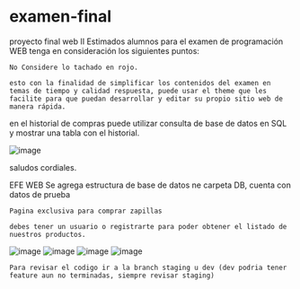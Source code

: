 # examen-final
proyecto final web II
Estimados alumnos para el examen de programación WEB tenga en consideración los siguientes puntos: 

    No Considere lo tachado en rojo. 

    esto con la finalidad de simplificar los contenidos del examen en temas de tiempo y calidad respuesta, puede usar el theme que les facilite para que puedan desarrollar y editar su propio sitio web de manera rápida.

en el historial de compras puede utilizar consulta de base de datos en SQL y mostrar una tabla con el historial. 

![image](https://user-images.githubusercontent.com/22396260/193383883-265b68ca-6a4e-434c-9e66-ecca4b7c97ec.png)


saludos cordiales.



EFE WEB
Se agrega estructura de base de datos ne carpeta DB, cuenta con datos de prueba

    Pagina exclusiva para comprar zapillas 

    debes tener un usuario o registrarte para poder obtener el listado de nuestros productos.
![image](https://user-images.githubusercontent.com/22396260/193441593-b954c83a-191c-44b8-bde1-a1d9ef601e7f.png)
![image](https://user-images.githubusercontent.com/22396260/193441617-51d7b9f1-275f-463c-a106-38b99301edf4.png)
![image](https://user-images.githubusercontent.com/22396260/193441632-ba0e35bf-5427-4bac-949e-4e2d44c6be21.png)
![image](https://user-images.githubusercontent.com/22396260/193441641-d62fd65d-0751-4b6d-808c-2c128de5601b.png)

    Para revisar el codigo ir a la branch staging u dev (dev podria tener feature aun no terminadas, siempre revisar staging)
